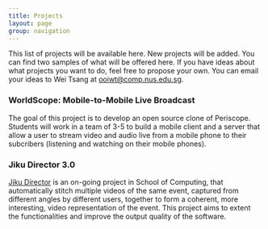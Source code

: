 ```yaml
---
title: Projects
layout: page
group: navigation
---
```


This list of projects will be available here.  New projects will be added.  You can find two samples of what will be offered here.  If you have ideas about what projects you want to do, feel free to propose your own.  You can email your ideas to Wei Tsang at ooiwt@comp.nus.edu.sg.

### WorldScope: Mobile-to-Mobile Live Broadcast 

The goal of this project is to develop an open source clone of Periscope.  Students will work in a team of 3-5 to build a mobile client and a server that allow a user to stream video and audio live from a mobile phone to their subcribers (listening and watching on their mobile phones).


### Jiku Director 3.0

[Jiku Director](http://liubei.ddns.comp.nus.edu.sg/jiku/jiku-director.html) is an on-going project in School of Computing, that automatically stitch multiple videos of the same event, captured from different angles by different users, together to form a coherent, more interesting, video representation of the event.  This project aims to extent the functionalities and improve the output quality of the software.
